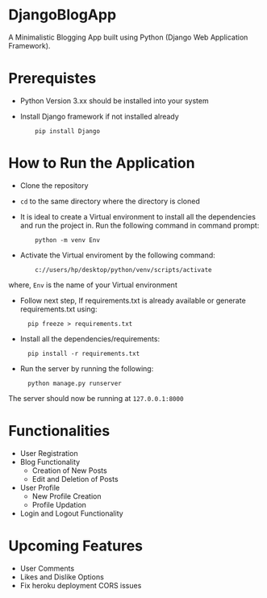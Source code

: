 # DjangoBlogApp
A Minimalistic Blogging App built using Python (Django Web Application Framework).

# Prerequistes
- Python Version 3.xx should be installed into your system
- Install Django framework if not installed already
               
          pip install Django

# How to Run the Application
- Clone the repository
- `cd` to the same directory where the directory is cloned
- It is ideal to create a Virtual environment to install all the dependencies and run the project in. Run the following command in command prompt:
     
          python -m venv Env

- Activate the Virtual enviroment by the following command:
          
          c://users/hp/desktop/python/venv/scripts/activate

where, `Env` is the name of your Virtual environment

- Follow next step, If requirements.txt is already available or generate requirements.txt using:
     
        pip freeze > requirements.txt

- Install all the dependencies/requirements:

        pip install -r requirements.txt

- Run the server by running the following:
     
        python manage.py runserver

The server should now be running at `127.0.0.1:8000`

# Functionalities
- User Registration
- Blog Functionality
    - Creation of New Posts 
    - Edit and Deletion of Posts
- User Profile
    - New Profile Creation
    - Profile Updation
- Login and Logout Functionality

# Upcoming Features
- User Comments
- Likes and Dislike Options
- Fix heroku deployment CORS issues
